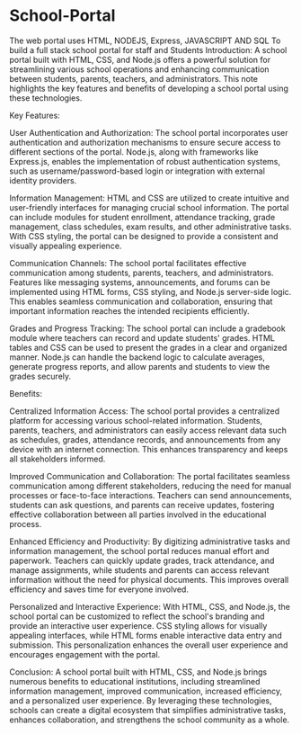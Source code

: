 # School-Portal
The web portal uses HTML, NODEJS, Express, JAVASCRIPT AND SQL To build a full stack school portal for staff and Students
Introduction:
A school portal built with HTML, CSS, and Node.js offers a powerful solution for streamlining various school operations and enhancing communication between students, parents, teachers, and administrators. This note highlights the key features and benefits of developing a school portal using these technologies.

Key Features:

User Authentication and Authorization:
The school portal incorporates user authentication and authorization mechanisms to ensure secure access to different sections of the portal. Node.js, along with frameworks like Express.js, enables the implementation of robust authentication systems, such as username/password-based login or integration with external identity providers.

Information Management:
HTML and CSS are utilized to create intuitive and user-friendly interfaces for managing crucial school information. The portal can include modules for student enrollment, attendance tracking, grade management, class schedules, exam results, and other administrative tasks. With CSS styling, the portal can be designed to provide a consistent and visually appealing experience.

Communication Channels:
The school portal facilitates effective communication among students, parents, teachers, and administrators. Features like messaging systems, announcements, and forums can be implemented using HTML forms, CSS styling, and Node.js server-side logic. This enables seamless communication and collaboration, ensuring that important information reaches the intended recipients efficiently.

Grades and Progress Tracking:
The school portal can include a gradebook module where teachers can record and update students' grades. HTML tables and CSS can be used to present the grades in a clear and organized manner. Node.js can handle the backend logic to calculate averages, generate progress reports, and allow parents and students to view the grades securely.

Benefits:

Centralized Information Access:
The school portal provides a centralized platform for accessing various school-related information. Students, parents, teachers, and administrators can easily access relevant data such as schedules, grades, attendance records, and announcements from any device with an internet connection. This enhances transparency and keeps all stakeholders informed.

Improved Communication and Collaboration:
The portal facilitates seamless communication among different stakeholders, reducing the need for manual processes or face-to-face interactions. Teachers can send announcements, students can ask questions, and parents can receive updates, fostering effective collaboration between all parties involved in the educational process.

Enhanced Efficiency and Productivity:
By digitizing administrative tasks and information management, the school portal reduces manual effort and paperwork. Teachers can quickly update grades, track attendance, and manage assignments, while students and parents can access relevant information without the need for physical documents. This improves overall efficiency and saves time for everyone involved.

Personalized and Interactive Experience:
With HTML, CSS, and Node.js, the school portal can be customized to reflect the school's branding and provide an interactive user experience. CSS styling allows for visually appealing interfaces, while HTML forms enable interactive data entry and submission. This personalization enhances the overall user experience and encourages engagement with the portal.

Conclusion:
A school portal built with HTML, CSS, and Node.js brings numerous benefits to educational institutions, including streamlined information management, improved communication, increased efficiency, and a personalized user experience. By leveraging these technologies, schools can create a digital ecosystem that simplifies administrative tasks, enhances collaboration, and strengthens the school community as a whole.
